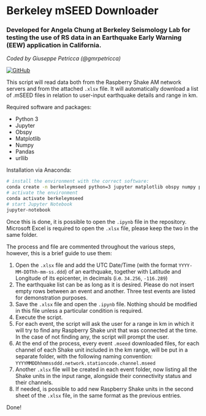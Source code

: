 # Berkeley mSEED Downloader
### Developed for Angela Chung at Berkeley Seismology Lab for testing the use of RS data in an Earthquake Early Warning (EEW) application in California.

*Coded by Giuseppe Petricca (@gmrpetricca)*

[![GitHub](https://img.shields.io/github/license/raspishake/rsudp)](https://github.com/raspishake/rsudp/blob/master/LICENSE)

This script will read data both from the Raspberry Shake AM network servers and from the attached `.xlsx` file. It will automatically download a list of .mSEED files in relation to user-input earthquake details and range in km.

Required software and packages:
- Python 3
- Jupyter
- Obspy
- Matplotlib
- Numpy
- Pandas
- urllib

Installation via Anaconda:
```bash
# install the environment with the correct software:
conda create -n berkeleymseed python=3 jupyter matplotlib obspy numpy pandas urllib
# activate the environment
conda activate berkeleymseed
# start Jupyter Notebook
jupyter-notebook
```

Once this is done, it is possible to open the `.ipynb` file in the repository. Microsoft Excel is required to open the `.xlsx` file, please keep the two in the same folder.

The process and file are commented throughout the various steps, however, this is a brief guide to use them: 

1. Open the `.xlsx` file and add the UTC Date/Time (with the format `YYYY-MM-DDThh-mm-ss.ddd`) of an earthquake, together with Latitude and Longitude of its epicenter, in decimals (i.e. `34.256`, `-116.289`)
2. The earthquake list can be as long as it is desired. Please do not insert empty rows between an event and another. Three test events are listed for demonstration purposes.
3. Save the `.xlsx` file and open the `.ipynb` file. Nothing should be modified in this file unless a particular condition is required.
4. Execute the script. 
5. For each event, the script will ask the user for a range in km in which it will try to find any Raspberry Shake unit that was connected at the time. In the case of not finding any, the script will prompt the user.
6. At the end of the process, every event `.mseed` downloaded files, for each channel of each Shake unit included in the km range, will be put in a separate folder, with the following naming convention: `YYYYMMDDhhmmssddd.network.stationcode.channel.mseed`
7. Another `.xlsx` file will be created in each event folder, now listing all the Shake units in the input range, alongside their connectivity status and their channels. 
8. If needed, is possible to add new Raspberry Shake units in the second sheet of the `.xlsx` file, in the same format as the previous entries.

Done!

